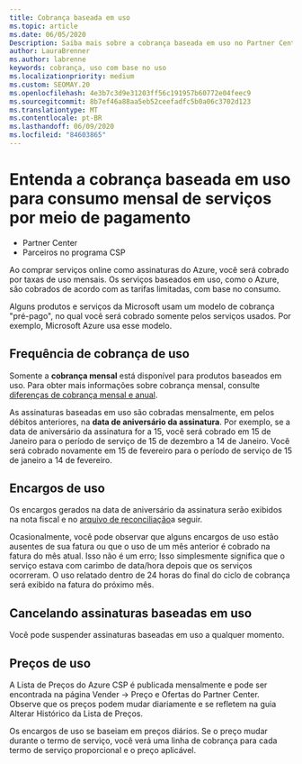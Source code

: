 ```yaml
---
title: Cobrança baseada em uso
ms.topic: article
ms.date: 06/05/2020
Description: Saiba mais sobre a cobrança baseada em uso no Partner Center, em que você será cobrado por taxas de uso mensais.
author: LauraBrenner
ms.author: labrenne
keywords: cobrança, uso com base no uso
ms.localizationpriority: medium
ms.custom: SEOMAY.20
ms.openlocfilehash: 4e3b7c3d9e31203ff56c191957b60772e04feec9
ms.sourcegitcommit: 8b7ef46a88aa5eb52ceefadfc5b0a06c3702d123
ms.translationtype: MT
ms.contentlocale: pt-BR
ms.lasthandoff: 06/09/2020
ms.locfileid: "84603865"
---
```

# <a name="understand-usage-based-billing-for-monthly-pay-as-you-go-consumption-of-services"></a>Entenda a cobrança baseada em uso para consumo mensal de serviços por meio de pagamento

- Partner Center
- Parceiros no programa CSP

Ao comprar serviços online como assinaturas do Azure, você será cobrado por taxas de uso mensais. Os serviços baseados em uso, como o Azure, são cobrados de acordo com as tarifas limitadas, com base no consumo.

Alguns produtos e serviços da Microsoft usam um modelo de cobrança "pré-pago", no qual você será cobrado somente pelos serviços usados. Por exemplo, Microsoft Azure usa esse modelo. 

## <a name="usage-billing-frequency"></a>Frequência de cobrança de uso

Somente a **cobrança mensal** está disponível para produtos baseados em uso. Para obter mais informações sobre cobrança mensal, consulte [diferenças de cobrança mensal e anual](billing-annual-monthly.md).

As assinaturas baseadas em uso são cobradas mensalmente, em pelos débitos anteriores, na **data de aniversário da assinatura**. Por exemplo, se a data de aniversário da assinatura for a 15, você será cobrado em 15 de Janeiro para o período de serviço de 15 de dezembro a 14 de Janeiro. Você será cobrado novamente em 15 de fevereiro para o período de serviço de 15 de janeiro a 14 de fevereiro.

## <a name="usage-charges"></a>Encargos de uso

Os encargos gerados na data de aniversário da assinatura serão exibidos na nota fiscal e no [arquivo de reconciliação](usage-based-recon-files.md)a seguir.

Ocasionalmente, você pode observar que alguns encargos de uso estão ausentes de sua fatura ou que o uso de um mês anterior é cobrado na fatura do mês atual. Isso não é um erro; Isso simplesmente significa que o serviço estava com carimbo de data/hora depois que os serviços ocorreram. O uso relatado dentro de 24 horas do final do ciclo de cobrança será exibido na fatura do próximo mês.

## <a name="cancelling-usage-based-subscriptions"></a>Cancelando assinaturas baseadas em uso

Você pode suspender assinaturas baseadas em uso a qualquer momento.

## <a name="pricing-for-usage"></a>Preços de uso

A Lista de Preços do Azure CSP é publicada mensalmente e pode ser encontrada na página Vender -> Preço e Ofertas do Partner Center. Observe que os preços podem mudar diariamente e se refletem na guia Alterar Histórico da Lista de Preços.

Os encargos de uso se baseiam em preços diários. Se o preço mudar durante o termo de serviço, você verá uma linha de cobrança para cada termo de serviço proporcional e o preço aplicável.
